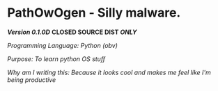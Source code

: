 # PathOwOgen - Silly malware.
***Version 0.1.0D***
**CLOSED SOURCE DIST *ONLY***

*Programming Language: Python (obv)*

*Purpose: To learn python OS stuff*

*Why am I writing this: Because it looks cool and makes me feel like I'm being productive*


